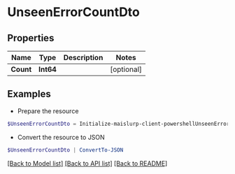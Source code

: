 # UnseenErrorCountDto
## Properties

Name | Type | Description | Notes
------------ | ------------- | ------------- | -------------
**Count** | **Int64** |  | [optional] 

## Examples

- Prepare the resource
```powershell
$UnseenErrorCountDto = Initialize-maislurp-client-powershellUnseenErrorCountDto  -Count null
```

- Convert the resource to JSON
```powershell
$UnseenErrorCountDto | ConvertTo-JSON
```

[[Back to Model list]](../README#documentation-for-models) [[Back to API list]](../README#documentation-for-api-endpoints) [[Back to README]](../README)


